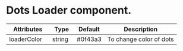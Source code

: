 # Dots Loader component.

<table class="table table-bordered table-striped">
    <thead>
    <tr>
        <th style="width: 100px;">Attributes</th>
        <th style="width: 50px;">Type</th>
        <th style="width: 50px;">Default</th>
        <th>Description</th>
    </tr>
    </thead>
    <tbody>
        <tr>
          <td>loaderColor</td>
          <td>string</td>
          <td>#0f43a3</td>
          <td>To change color of dots</td>
        </tr>
    </tbody>
</table>
